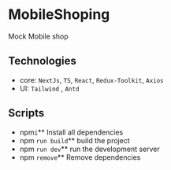 # MobileShoping
Mock Mobile shop

## Technologies
- core: `NextJs`, `TS`, `React`, `Redux-Toolkit`, `Axios`
- UI: `Tailwind` , `Antd`

## Scripts

- npm`i`** Install all dependencies
- npm `run build`** build the project
- npm `run dev`** run the development server
- npm `remove`** Remove dependencies

